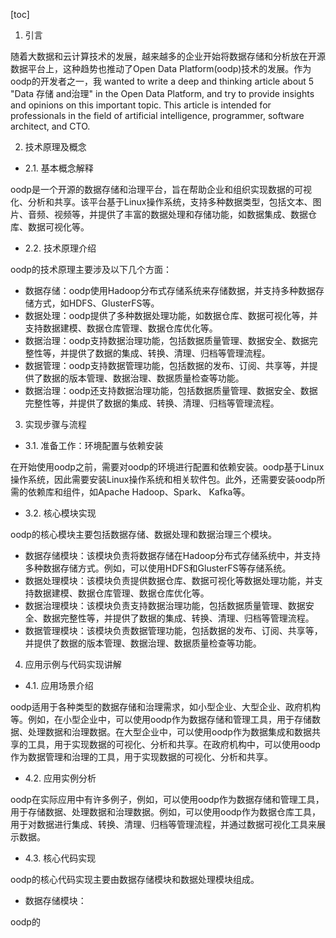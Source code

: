 
[toc]                    
                
                
1. 引言

随着大数据和云计算技术的发展，越来越多的企业开始将数据存储和分析放在开源数据平台上，这种趋势也推动了Open Data Platform(oodp)技术的发展。作为oodp的开发者之一，我 wanted to write a deep and thinking article about 5 "Data 存储 and治理" in the Open Data Platform, and try to provide insights and opinions on this important topic. This article is intended for professionals in the field of artificial intelligence, programmer, software architect, and CTO.

2. 技术原理及概念

- 2.1. 基本概念解释

oodp是一个开源的数据存储和治理平台，旨在帮助企业和组织实现数据的可视化、分析和共享。该平台基于Linux操作系统，支持多种数据类型，包括文本、图片、音频、视频等，并提供了丰富的数据处理和存储功能，如数据集成、数据仓库、数据可视化等。

- 2.2. 技术原理介绍

oodp的技术原理主要涉及以下几个方面：

- 数据存储：oodp使用Hadoop分布式存储系统来存储数据，并支持多种数据存储方式，如HDFS、GlusterFS等。
- 数据处理：oodp提供了多种数据处理功能，如数据仓库、数据可视化等，并支持数据建模、数据仓库管理、数据仓库优化等。
- 数据治理：oodp支持数据治理功能，包括数据质量管理、数据安全、数据完整性等，并提供了数据的集成、转换、清理、归档等管理流程。
- 数据管理：oodp支持数据管理功能，包括数据的发布、订阅、共享等，并提供了数据的版本管理、数据治理、数据质量检查等功能。
- 数据治理：oodp还支持数据治理功能，包括数据质量管理、数据安全、数据完整性等，并提供了数据的集成、转换、清理、归档等管理流程。

3. 实现步骤与流程

- 3.1. 准备工作：环境配置与依赖安装

在开始使用oodp之前，需要对oodp的环境进行配置和依赖安装。oodp基于Linux操作系统，因此需要安装Linux操作系统和相关软件包。此外，还需要安装oodp所需的依赖库和组件，如Apache Hadoop、Spark、 Kafka等。

- 3.2. 核心模块实现

oodp的核心模块主要包括数据存储、数据处理和数据治理三个模块。

- 数据存储模块：该模块负责将数据存储在Hadoop分布式存储系统中，并支持多种数据存储方式。例如，可以使用HDFS和GlusterFS等存储系统。
- 数据处理模块：该模块负责提供数据仓库、数据可视化等数据处理功能，并支持数据建模、数据仓库管理、数据仓库优化等。
- 数据治理模块：该模块负责支持数据治理功能，包括数据质量管理、数据安全、数据完整性等，并提供了数据的集成、转换、清理、归档等管理流程。
- 数据管理模块：该模块负责数据管理功能，包括数据的发布、订阅、共享等，并提供了数据的版本管理、数据治理、数据质量检查等功能。

4. 应用示例与代码实现讲解

- 4.1. 应用场景介绍

oodp适用于各种类型的数据存储和治理需求，如小型企业、大型企业、政府机构等。例如，在小型企业中，可以使用oodp作为数据存储和管理工具，用于存储数据、处理数据和治理数据。在大型企业中，可以使用oodp作为数据集成和数据共享的工具，用于实现数据的可视化、分析和共享。在政府机构中，可以使用oodp作为数据管理和治理的工具，用于实现数据的可视化、分析和共享。

- 4.2. 应用实例分析

oodp在实际应用中有许多例子，例如，可以使用oodp作为数据存储和管理工具，用于存储数据、处理数据和治理数据。例如，可以使用oodp作为数据仓库工具，用于对数据进行集成、转换、清理、归档等管理流程，并通过数据可视化工具来展示数据。

- 4.3. 核心代码实现

oodp的核心代码实现主要由数据存储模块和数据处理模块组成。

- 数据存储模块：

oodp的

